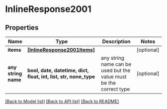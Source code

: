 # InlineResponse2001


## Properties
Name | Type | Description | Notes
------------ | ------------- | ------------- | -------------
**items** | [**[InlineResponse2001Items]**](InlineResponse2001Items.md) |  | [optional] 
**any string name** | **bool, date, datetime, dict, float, int, list, str, none_type** | any string name can be used but the value must be the correct type | [optional]

[[Back to Model list]](../README.md#documentation-for-models) [[Back to API list]](../README.md#documentation-for-api-endpoints) [[Back to README]](../README.md)


